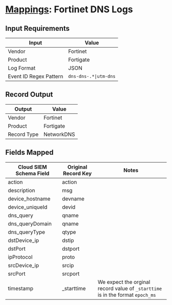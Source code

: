 # [Mappings](README.md): Fortinet DNS Logs

## Input Requirements

|Input|Value|
|-----|-----|
|Vendor|Fortinet|
|Product|Fortigate|
|Log Format|JSON|
|Event ID Regex Pattern|`dns-dns-.*\|utm-dns`|

## Record Output

|Output|Value|
|------|-----|
|Vendor|Fortinet|
|Product|Fortigate|
|Record Type|NetworkDNS|

## Fields Mapped

|Cloud SIEM Schema Field|Original Record Key|Notes|
|-----------------------|-------------------|-----|
|action|action||
|description|msg||
|device_hostname|devname||
|device_uniqueId|devid||
|dns_query|qname||
|dns_queryDomain|qname||
|dns_queryType|qtype||
|dstDevice_ip|dstip||
|dstPort|dstport||
|ipProtocol|proto||
|srcDevice_ip|srcip||
|srcPort|srcport||
|timestamp|_starttime|We expect the orginal record value of `_starttime` is in the format `epoch_ms`|

